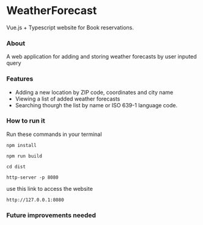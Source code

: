 # WeatherForecast
Vue.js + Typescript website for Book reservations.

### About
A web application for adding and storing weather forecasts by user inputed query

### Features
* Adding a new location by ZIP code, coordinates and city name
* Viewing a list of added weather forecasts
* Searching thourgh the list by name or ISO 639-1 language code.

### How to run it
Run these commands in your terminal
```
npm install
```
```
npm run build
```
```
cd dist
```
```
http-server -p 8080
```
use this link to access the website
```
http://127.0.0.1:8080
```

### Future improvements needed
